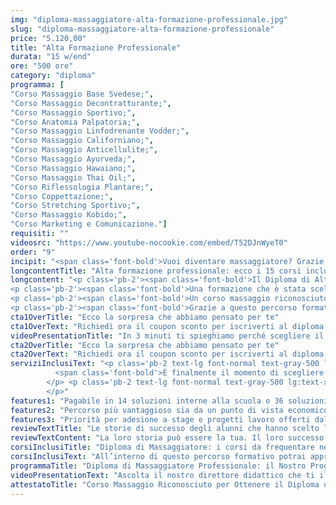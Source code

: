 ```yaml
---
img: "diploma-massaggiatore-alta-formazione-professionale.jpg"
slug: "diploma-massaggiatore-alta-formazione-professionale"
price: "5.120,00"
title: "Alta Formazione Professionale"
durata: "15 w/end"
ore: "500 ore"
category: "diploma"
programma: [
"Corso Massaggio Base Svedese;",
"Corso Massaggio Decontratturante;",
"Corso Massaggio Sportivo;",
"Corso Anatomia Palpatoria;",
"Corso Massaggio Linfodrenante Vodder;",
"Corso Massaggio Californiano;",
"Corso Massaggio Anticellulite;",
"Corso Massaggio Ayurveda;",
"Corso Massaggio Hawaiano;",
"Corso Massaggio Thai Oil;",
"Corso Riflessologia Plantare;",
"Corso Coppettazione;",
"Corso Stretching Sportivo;",
"Corso Massaggio Kobido;",
"Corso Marketing e Comunicazione."]
requisiti: ""
videosrc: "https://www.youtube-nocookie.com/embed/T52DJnWyeT0"
order: "9"
incipit: "<span class='font-bold'>Vuoi diventare massaggiatore? Grazie al nostro corso massaggio professionale hai la possibilità di formarti nel mondo del massaggio in modo completo</span>, eccellente e <span class='font-bold'>altamente personalizzato</span>. <span class='block py-2'><span class='font-bold'>Sarai tu stesso a scegliere i tempi in cui frequentare i 15 corsi previsti nel nostro piano formativo che ti consentiranno di conseguire il diploma di massaggiatore</span>.</span> Cosa aspetti? <span class='font-bold'>Scopri di più!</span>"
longcontentTitle: "Alta formazione professionale: ecco i 15 corsi inclusi nel percorso formativo per ottenere il diploma di massaggiatore"            
longcontent: "<p class='pb-2'><span class='font-bold'>Il Diploma di Alta Formazione Professionale è il nostro best seller</span>. Un percorso che negli anni ci ha permesso finalmente di offrire nel mondo del benessere una formazione ampiamente strutturata in 15 corsi.</p> 
<p class='pb-2'><span class='font-bold'>Una formazione che è stata scelta da migliaia di allievi che avevano un unico grande desiderio: specializzarsi nel campo del benessere in un periodo di tempo flessibile</span>. Infatti, la loro necessità era di poter scegliere in modo autonomo le tempistiche in cui frequentare i corsi (non è infatti previsto un termine entro il quale concludere il percorso). </p>
<p class='pb-2'><span class='font-bold'>Un corso massaggio riconosciuto in tutta Italia</span>, grazie alla legge 4/2013 che ti consentirà di lavorare fin da subito garantendoti il rientro dell’investimento.</p>
<p class='pb-2'><span class='font-bold'>Grazie a questo percorso formativo, hai una sola grande garanzia: acquisire tutte le competenze fondamentali</span> nelle principali tecniche di massaggio richieste dal mercato <span class='font-bold'>a livello nazionale</span>.</p>"
cta1OverTitle: "Ecco la sorpresa che abbiamo pensato per te"
cta1OverText: "Richiedi ora il coupon sconto per iscriverti al diploma di alta formazione professionale"
videoPresentationTitle: "In 3 minuti ti spieghiamo perché scegliere il Diploma di Alta Formazione"
cta2OverTitle: "Ecco la sorpresa che abbiamo pensato per te"
cta2OverText: "Richiedi ora il coupon sconto per iscriverti al diploma di alta formazione professionale"
serviziInclusiText: "<p class='pb-2 text-lg font-normal text-gray-500 lg:text-xl sm:px-16 lg:px-48 text-justify'>
          <span class='font-bold'>È finalmente il momento di scegliere un percorso formativo eccellente coi migliori docenti nel mondo del massaggio</span>, la possibilità di personalizzare il piano formativo <span class='font-bold'>e la priorità di essere inseriti in stage e progetti lavoro</span> offerti dalla nostra scuola. </p><p class='pb-2 text-lg font-normal text-gray-500 lg:text-xl sm:px-16 lg:px-48 text-justify'>Scegliendo la nostra offerta sai di poter partecipare a un corso massaggio professionale che ti consentirà di diventare massaggiatore in tempi brevi.
        </p> <p class='pb-2 text-lg font-normal text-gray-500 lg:text-xl sm:px-16 lg:px-48 text-justify'>Cosa aspetti? <span class='font-bold'>Contattaci per iniziare insieme questo percorso</span>.
        </p>"
features1: "Pagabile in 14 soluzioni interne alla scuola o 36 soluzioni con finanziaria convenzionata"
features2: "Percorso più vantaggioso sia da un punto di vista economico (maggiore sconto) che formativo (15 corsi)"
features3: "Priorità per adesione a stage e progetti lavoro offerti dalla scuola"      
reviewTextTitle: "Le storie di successo degli alunni che hanno scelto la nostra scuola di massaggio"        
reviewTextContent: "La loro storia può essere la tua. Il loro successo puoi ottenerlo anche tu.<span class='block py-2'>Cosa aspetti? Scegli anche tu di essere finalmente felice del lavoro che scegli.</span>"    
corsiInclusiTitle: "Diploma di Massaggiatore: i corsi da frequentare nella nostra offerta formativa"   
corsiInclusiText: "All’interno di questo percorso formativo potrai apprendere le seguenti tecniche di massaggio per diventare massaggiatore professionale: "    
programmaTitle: "Diploma di Massaggiatore Professionale: il Nostro Programma" 
videoPresentationText: "Ascolta il nostro direttore didattico che ti illustra come diventare massaggiatore grazie a un corso massaggio professionale, completo e riconosciuto."   
attestatoTitle: "Corso Massaggio Riconosciuto per Ottenere il Diploma di Massaggiatore"        
---
```

